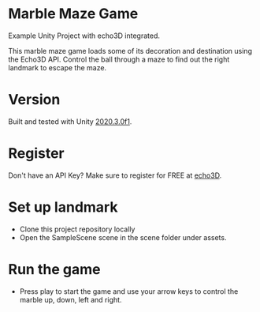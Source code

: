 # Marble Maze Game

Example Unity Project with echo3D integrated. 

This marble maze game loads some of its decoration and destination using the Echo3D API. Control the ball through a maze to find out the right landmark to escape the maze. 

# Version

Built and tested with Unity [2020.3.0f1](https://unity3d.com/get-unity/download/archive).


# Register

Don't have an API Key? Make sure to register for FREE at [echo3D](https://www.echo3d.co).

# Set up landmark

* Clone this project repository locally 
* Open the SampleScene scene in the scene folder under assets.

# Run the game
* Press play to start the game and use your arrow keys to control the marble up, down, left and right.
